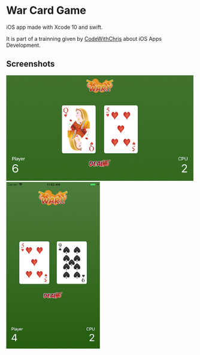 # War Card Game

iOS app made with Xcode 10 and swift.

It is part of a trainning given by [CodeWithChris](https://codewithchris.com) about iOS Apps Development.

## Screenshots ##

<img src="screenshots/main_landscape.png" width="500">
<img src="screenshots/main_screen.png" width="250">
